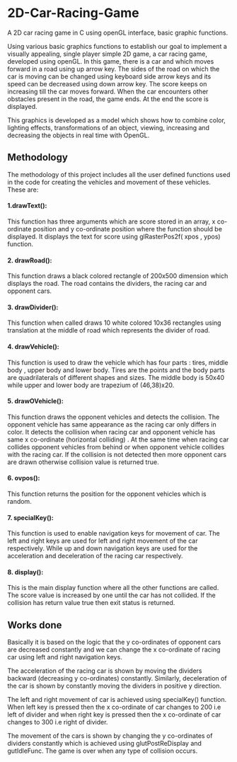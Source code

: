 # 2D-Car-Racing-Game
A 2D car racing game in C using openGL interface, basic graphic functions.

Using various basic graphics functions to establish our goal to implement a visually appealing, single player simple 2D game, a car racing game, developed using openGL. In this game, there is a car and which moves forward in a road using up arrow key. The sides of the road on which the car is moving can be changed using keyboard side arrow keys and its speed can be decreased using down arrow key. The score keeps on increasing till the car moves forward. When the car encounters other obstacles present in the road, the game ends. At the end the score is displayed.

This graphics is developed as a model which shows how to combine color, lighting effects, transformations of an object, viewing, increasing and decreasing the objects in real time with OpenGL.

## Methodology

The methodology of this project includes all the user defined functions used in the code for creating the vehicles and movement of these vehicles. These are:
#### 1.drawText():
This function has three arguments which are score stored in an array, x co-ordinate position and y co-ordinate position where the function should be displayed. It displays the text for score using glRasterPos2f( xpos , ypos) function.
#### 2. drawRoad():
This function draws a black colored rectangle of 200x500 dimension which displays the road. The road contains the dividers, the racing car and opponent cars.
#### 3. drawDivider():
This function when called draws 10 white colored 10x36 rectangles using translation at the middle of road which represents the divider of road.
#### 4. drawVehicle():
This function is used to draw the vehicle which has four parts : tires, middle body , upper body and lower body. Tires are the points and the body parts are quadrilaterals of different shapes and sizes. The middle body is 50x40 while upper and lower body are trapezium of (46,38)x20.
#### 5. drawOVehicle():
This function draws the opponent vehicles and detects the collision. The opponent vehicle has same appearance as the racing car only differs in color.
It detects the collision when racing car and opponent vehicle has same x co-ordinate (horizontal colliding) . At the same time when racing car collides opponent vehicles from behind or when opponent vehicle collides with the racing car.
If the collision is not detected then more opponent cars are drawn otherwise collision value is returned true.
#### 6. ovpos():
This function returns the position for the opponent vehicles which is random.
#### 7. specialKey():
This function is used to enable navigation keys for movement of car. The left and right keys are used for left and right movement of the car respectively. While up and down navigation keys are used for the acceleration and deceleration of the racing car respectively.
#### 8. display():
This is the main display function where all the other functions are called. The score value is increased by one until the car has not collided. If the collision has return value true then exit status is returned.

## Works done

Basically it is based on the logic that the y co-ordinates of opponent cars are decreased constantly and we can change the x co-ordinate of racing car using left and right navigation keys.

The acceleration of the racing car is shown by moving the dividers backward (decreasing y co-ordinates) constantly. Similarly, deceleration of the car is shown by constantly moving the dividers in positive y direction.

The left and right movement of car is achieved using specialKey() function. When left key is pressed then the x co-ordinate of car changes to 200 i.e left of divider and when right key is pressed then the x co-ordinate of car changes to 300 i.e right of divider.

The movement of the cars is shown by changing the y co-ordinates of dividers constantly which is achieved using glutPostReDisplay and gutIdleFunc.
The game is over when any type of collision occurs.
